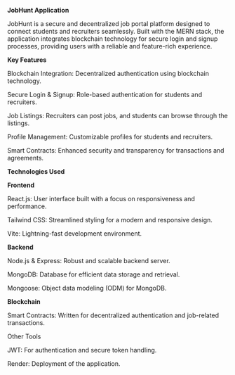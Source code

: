 **JobHunt Application**

JobHunt is a secure and decentralized job portal platform designed to connect students and recruiters seamlessly. Built with the MERN stack, the application integrates blockchain technology for secure login and signup processes, providing users with a reliable and feature-rich experience.

**Key Features**

Blockchain Integration: Decentralized authentication using blockchain technology.

Secure Login & Signup: Role-based authentication for students and recruiters.

Job Listings: Recruiters can post jobs, and students can browse through the listings.

Profile Management: Customizable profiles for students and recruiters.

Smart Contracts: Enhanced security and transparency for transactions and agreements.

**Technologies Used**

**Frontend**

React.js: User interface built with a focus on responsiveness and performance.

Tailwind CSS: Streamlined styling for a modern and responsive design.

Vite: Lightning-fast development environment.

**Backend**

Node.js & Express: Robust and scalable backend server.

MongoDB: Database for efficient data storage and retrieval.

Mongoose: Object data modeling (ODM) for MongoDB.

**Blockchain**

Smart Contracts: Written for decentralized authentication and job-related transactions.

Other Tools

JWT: For authentication and secure token handling.

Render: Deployment of the application.
